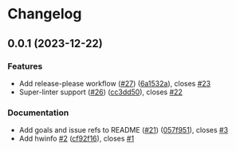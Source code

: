 # Changelog

## 0.0.1 (2023-12-22)


### Features

* Add release-please workflow ([#27](https://github.com/jhatler/gentoo-precision-7540/issues/27)) ([6a1532a](https://github.com/jhatler/gentoo-precision-7540/commit/6a1532a2a8518735a80752d5336e4d830c33b0f5)), closes [#23](https://github.com/jhatler/gentoo-precision-7540/issues/23)
* Super-linter support ([#26](https://github.com/jhatler/gentoo-precision-7540/issues/26)) ([cc3dd50](https://github.com/jhatler/gentoo-precision-7540/commit/cc3dd5051e6b39501e54d32713c14cb20e6486dc)), closes [#22](https://github.com/jhatler/gentoo-precision-7540/issues/22)


### Documentation

* Add goals and issue refs to README ([#21](https://github.com/jhatler/gentoo-precision-7540/issues/21)) ([057f951](https://github.com/jhatler/gentoo-precision-7540/commit/057f951c440896986ce4e6d187000647a7653664)), closes [#3](https://github.com/jhatler/gentoo-precision-7540/issues/3)
* Add hwinfo [#2](https://github.com/jhatler/gentoo-precision-7540/issues/2) ([cf92f16](https://github.com/jhatler/gentoo-precision-7540/commit/cf92f16af76a6e39c20634849496c88db7592c8d)), closes [#1](https://github.com/jhatler/gentoo-precision-7540/issues/1)

<!--- @generate --->
